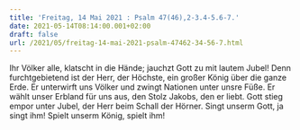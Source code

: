 ```yaml
---
title: 'Freitag, 14 Mai 2021 : Psalm 47(46),2-3.4-5.6-7.'
date: 2021-05-14T08:14:00.001+02:00
draft: false
url: /2021/05/freitag-14-mai-2021-psalm-47462-34-56-7.html
---
```


Ihr Völker alle, klatscht in die Hände; jauchzt Gott zu mit lautem Jubel! Denn furchtgebietend ist der Herr, der Höchste, ein großer König über die ganze Erde. Er unterwirft uns Völker und zwingt Nationen unter unsre Füße. Er wählt unser Erbland für uns aus, den Stolz Jakobs, den er liebt. Gott stieg empor unter Jubel, der Herr beim Schall der Hörner. Singt unserm Gott, ja singt ihm! Spielt unserm König, spielt ihm!